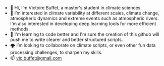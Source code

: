 - 👋 Hi, I’m Victoire Buffet, a master's student in climate sciences. 
- 👀 I’m interested in climate variability at different scales, climate change, atmospheric dynamics and extreme events such as atmospheric rivers. I'm also interested in developing deep learning tools for more efficient methods.
- 🌱 I'm learning to code better and I'm sure the creation of this github will push me to write clearer and better structured scripts.
- 🌪 I’m looking to collaborate on climate scripts, or even other fun data processing challenges, to sharpen my skills.
- 📫  vic.buffet@gmail.com 
